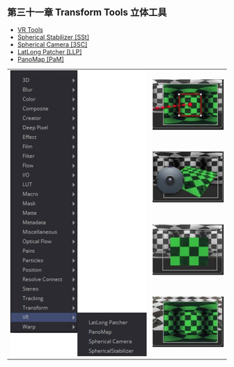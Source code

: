## 第三十一章 Transform Tools 立体工具

- [VR Tools](./VR%20Tools.md) 
- [Spherical Stabilizer [SSt]](./Spherical%20Stabilizer%20[SSt].md) 
- [Spherical Camera [3SC]](./Spherical%20Camera%20[3SC].md) 
- [LatLong Patcher [LLP]](./LatLong%20Patcher%20[LLP].md) 
- [PanoMap [PaM]](./PanoMap%20[PaM].md) 

<table id="img">
  <tr>
	<td rowspan="4"><img src="images/VR_index.png" alt="VR_index"></td>
    <td><img src="images/index_SphericalStablizer.jpg" alt="index_SphericalStablizer"></td>
  </tr>
  <tr>
    <td><img src="images/index_SphericalCamera.jpg" alt="index_SphericalCamera"></td>
  </tr>
  <tr>
    <td><img src="images/index_LatLongPatcher.jpg" alt="index_LatLongPatcher"></td>
  </tr>
  <tr>
    <td><img src="images/index_PanoMap.jpg" alt="index_PanoMap"></td>


